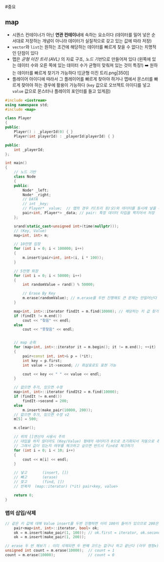 #중요
## map
- 시퀀스 컨테이너가 아닌 **연관 컨테이너**에 속하는 요소이다 (데이터를 밀어 넣은 순서대로 저장하는 개념이 아니라 데이터가 실질적으로 갖고 있는 값에 따라 저장)
- `vector`와 `list`는 원하는 조건에 해당하는 데이터를 빠르게 찾을 수 없다는 치명적인 단점이 있다
- 맵은 *균형 이진 트리 (AVL)* 의 자료 구조, *노드 기반*으로 만들어져 있다 (왼쪽에 있는 데이터 수와 오른 쪽에 있는 데이터 수가 균형이 맞춰져 있는 것이 특징!) ➡️ 원하는 데이터를 빠르게 찾기가 가능하다
  ![[균형 이진 트리.png|350]]
- 플레이어 아이디에 따라서 그 플레이어를 빠르게 찾아야 하거나 맵에서 몬스터를 빠르게 찾아야 하는 경우에 활용이 가능하다 (`key` 값으로 오브젝트 아이디를 넣고 `value` 값으로 몬스터나 플레이의 포인터를 들고 있게끔)

```cpp
#include <iostream>
using namespace std;
#include <map>

class Player
{
public:
	Player() : _playerId(0) { }
	Player(int playerId) : _playerId(playerId) { }

public:
	int _playerId;
};

int main()
{
	// 노드 기반
	class Node
	{
	public:
		Node* _left;
		Node* _right;
		// DATA
		// int _key;
		// Player* _value;  // 맵의 경우 키(트리 왼/오)와 데이터를 동시에 넣을 수 있다
		pair<int, Player*> _data; // pair: 특정 데이터 타입을 짝지어서 저장
	};

	srand(static_cast<unsigned int>(time(nullptr)));
	// (Key, Value)
	map<int, int> m;

	// 10만명 입장
	for (int i = 0; i < 100000; i++)
	{
		m.insert(pair<int, int>(i, i * 100));
	}

	// 5만명 퇴장
	for (int i = 0; i < 50000; i++)
	{
		int randomValue = rand() % 50000;

		// Erase By Key
		m.erase(randomValue); // m.erase를 두번 진행해도 큰 문제는 안일어난다
	}

	map<int, int>::iterator findIt = m.find(10000); // 해당하는 키 값 찾기
	if (findIt != m.end())
		cout << "찾음" << endl;
	else
		cout << "못찾음" << endl;


	// map 순회
	for (map<int, int>::iterator it = m.begin(); it != m.end(); ++it) 
	{
		pair<const int, int>& p = (*it);
		int key = p.first;
		int value = it->second; // 화살표로도 표현 가능

		cout << key << " " << value << endl;
	}

	// 없으면 추가, 있으면 수정
	map<int, int>::iterator findIt2 = m.find(10000);
	if (findIt != m.end()) 
		findIt->second = 200;
	else 
		m.insert(make_pair(10000, 200));
	// 없으면 추가, 있으면 수정 v2
	m[5] = 500;

	m.clear();

	// 위의 []연산자 사용시 주의
	// 대입을 하지 않더라도 (Key/Value) 형태의 데이터가 0으로 초기화되서 자동으로 추가된다
	// 그래서 값이 있는지 여부를 체크하고 싶으면 반드시 find로 체크하기
	for (int i = 0; i < 10; i++)
	{
		cout << m[i] << endl;
	}

	// 넣고		(insert, [])
	// 뺴고		(erase)
	// 찾고		(find, [])
	// 반복자	(map::iterator) (*it) pair<key, value>

	return 0;
}
```


### 맵의 삽입/삭제
```cpp
// 같은 키 값에 대해 Value insert를 두번 진행하면 이미 100이 들어가 있으므로 200은 씹힌다
	pair<map<int, int>::iterator, bool> ok;
	ok = m.insert(make_pair(1, 100)); // ok.first = iterator, ok.second = bool
	ok = m.insert(make_pair(1, 200));

// erase 두 번 해보기 : 이미 삭제되면 두 번째 코드는 없구나 하고 끝난다 (아무 영향x)
unsigned int count = m.erase(10000);  // count = 1
count = m.erase(10000);               // count = 0
```


